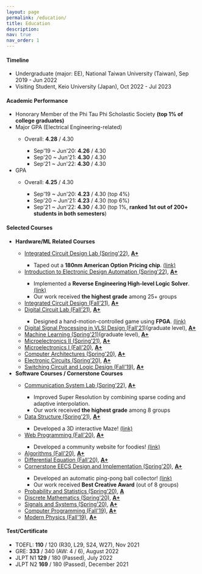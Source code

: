 ```yaml
---
layout: page
permalink: /education/
title: Education
description: 
nav: true
nav_order: 1
---
```


<h4><strong>Timeline</strong></h4>
<ul>
    <li> Undergraduate (major: EE), National Taiwan University (Taiwan), Sep 2019 - Jun 2022 </li>
    <li> Visiting Student, Keio University (Japan), Oct 2022 - Jul 2023 </li>
</ul>

<h4><strong>Academic Performance</strong></h4>
<ul>
    <!-- <li>Ranking: <strong>4th</strong> / 264 (2%) </li> -->
    <li>Honorary Member of the Phi Tau Phi Scholastic Society <strong>(top 1% of college graduates)</strong></li>
    <li>Major GPA (Electrical Engineering-related)</li>
    <ul>
        <li>Overall: <strong>4.28</strong> / 4.30</li>
        <ul>
            <li>Sep'19 ~ Jun'20: <strong>4.26</strong> / 4.30</li>
            <li>Sep'20 ~ Jun'21: <strong>4.30</strong> / 4.30</li>
            <li>Sep'21 ~ Jun'22: <strong>4.30</strong> / 4.30</li>
        </ul>
    </ul>
    <li>GPA</li>
    <ul>
        <li>Overall: <strong>4.25</strong> / 4.30</li>
        <ul>
            <li>Sep'19 ~ Jun'20: <strong>4.23</strong> / 4.30 (top 4%)</li>
            <li>Sep'20 ~ Jun'21: <strong>4.23</strong> / 4.30 (top 6%)</li>
            <li>Sep'21 ~ Jun'22: <strong>4.30</strong> / 4.30 (top 1%, <strong>ranked 1st out of 200+ students in both semesters</strong>)</li>
        </ul>
    </ul>
</ul>

<h4><strong>Selected Courses</strong></h4>
<ul>
    <li><strong> Hardware/ML Related Courses </strong></li>
    <ul>
        <li><a href="https://nol.ntu.edu.tw/nol/coursesearch/print_table.php?course_id=901%2010060&class=&dpt_code=9010&ser_no=22053&semester=110-2&lang=EN">Integrated Circuit Design Lab (Spring'22)</a>, <strong><u>A+</u></strong> </li>
            <ul>
                <li>Taped out a <strong>180nm American Option Pricing chip</strong>. <a href="../projects/American_Option_Pricing">(link)</a></li>
            </ul>
        <!--  -->
        <li><a href="https://nol.ntu.edu.tw/nol/coursesearch/print_table.php?course_id=901%2033700&class=&dpt_code=9010&ser_no=55152&semester=110-2&lang=EN">Introduction to Electronic Design Automation (Spring'22)</a>, <strong><u>A+</u></strong> </li>
            <ul>
                <li>Implemented a <strong>Reverse Engineering High-level Logic Solver</strong>. <a href="../projects/EDA_final">(link)</a></li>
                <li>Our work received <strong>the highest grade</strong> among 25+ groups</li>
            </ul>
        <!--  -->
        <li><a href="https://nol.ntu.edu.tw/nol/coursesearch/print_table.php?course_id=901%2040500&class=&dpt_code=9010&ser_no=27227&semester=110-1&lang=EN">Integrated Circuit Design (Fall'21)</a>, <strong><u>A+</u></strong> </li>
        <!--  -->
        <li><a href="https://nol.ntu.edu.tw/nol/coursesearch/print_table.php?course_id=901%2039500&class=&dpt_code=9010&ser_no=74051&semester=110-1&lang=EN">Digital Circuit Lab (Fall'21)</a>, <strong><u>A+</u></strong> </li>
            <ul>
                <li>Designed a hand-motion-controlled game using <strong>FPGA</strong>. <a href="../projects/FPGA_Doodle">(link)</a></li>
            </ul>
        <!--  -->
        <li><a href="https://nol.ntu.edu.tw/nol/coursesearch/print_table.php?course_id=921%20U9330&class=&dpt_code=9430&ser_no=53046&semester=110-1&lang=EN">Digital Signal Processing in VLSI Design (Fall'21)</a>(graduate level), <strong><u>A+</u></strong> </li>
        <!--  -->
        <li><a href="https://nol.ntu.edu.tw/nol/coursesearch/print_table.php?course_id=921%20U2620&class=&dpt_code=9210&ser_no=18372&semester=109-2&lang=EN">Machine Learning (Spring'21)</a>(graduate level), <strong><u>A+</u></strong> </li>
        <!--  -->
        <li><a href="https://nol.ntu.edu.tw/nol/coursesearch/print_table.php?course_id=901%2020150&class=04&dpt_code=9010&ser_no=44122&semester=109-2&lang=EN">Microelectronics II (Spring'21)</a>, <strong><u>A+</u></strong> </li>
        <!--  -->
        <li><a href="https://nol.ntu.edu.tw/nol/coursesearch/print_table.php?course_id=901%2020140&class=03&dpt_code=9010&ser_no=87830&semester=109-1&lang=EN">Microelectronics I (Fall'20)</a>, <strong><u>A+</u></strong> </li>
        <!--  -->
        <li><a href="https://nol.ntu.edu.tw/nol/coursesearch/print_table.php?course_id=901%2043200&class=&dpt_code=9010&ser_no=85525&semester=108-2&lang=EN">Computer Architectures (Spring'20)</a>, <strong><u>A+</u></strong> </li>
        <!--  -->
        <li><a href="https://nol.ntu.edu.tw/nol/coursesearch/print_table.php?course_id=901%2020100&class=01&dpt_code=9010&ser_no=19575&semester=108-2&lang=EN">Electronic Circuits (Spring'20)</a>, <strong><u>A+</u></strong> </li>
        <!--  -->
        <li><a href="https://nol.ntu.edu.tw/nol/coursesearch/print_table.php?course_id=901%2032300&class=02&dpt_code=9010&ser_no=43264&semester=108-1&lang=EN">Switching Circuit and Logic Design (Fall'19)</a>, <strong><u>A+</u></strong> </li>
        <!--  -->
    </ul>
    <li><strong> Software Courses / Cornerstone Courses </strong></li>
    <ul>
        <li><a href="https://nol.ntu.edu.tw/nol/coursesearch/print_table.php?course_id=901%2039800&class=&dpt_code=9010&ser_no=15213&semester=110-2&lang=EN">Communication System Lab (Spring'22)</a>, <strong><u>A+</u></strong> </li>
            <ul>
                <li>Improved Super Resolution by combining sparse coding and adaptive interpolation.</li>
                <li>Our work received <strong>the highest grade</strong> among 8 groups</li>
            </ul>
        <li><a href="https://nol.ntu.edu.tw/nol/coursesearch/print_table.php?course_id=901%2032500&class=&dpt_code=9010&ser_no=25078&semester=109-2&lang=EN">Data Structure (Spring'21)</a>, <strong><u>A+</u></strong> </li>
            <ul>
                <li>Developed a 3D interactive Maze! <a href="../projects/3D_Maze/">(link)</a></li>
            </ul>
        <li><a href="https://nol.ntu.edu.tw/nol/coursesearch/print_table.php?course_id=901%2034300&class=&dpt_code=9010&ser_no=48267&semester=109-1&lang=EN">Web Programming (Fall'20)</a>, <strong><u>A+</u></strong> </li>
            <ul>
                <li>Developed a community website for foodies! <a href="../projects/NTU%20Tweater/">(link)</a></li>
            </ul>
        <li><a href="https://nol.ntu.edu.tw/nol/coursesearch/print_table.php?course_id=901%2039000&class=01&dpt_code=9010&ser_no=26355&semester=109-1&lang=EN">Algorithms (Fall'20)</a>, <strong><u>A+</u></strong> </li>
        <li><a href="https://nol.ntu.edu.tw/nol/coursesearch/print_table.php?course_id=901%2020130&class=03&dpt_code=9010&ser_no=82561&semester=109-1&lang=EN">Differential Equation (Fall'20)</a>, <strong><u>A+</u></strong> </li>
        <li><a href="https://nol.ntu.edu.tw/nol/coursesearch/print_table.php?course_id=901%2011000&class=01&dpt_code=9010&ser_no=11555&semester=108-2&lang=EN">Cornerstone EECS Design and Implementation (Spring'20)</a>, <strong><u>A+</u></strong> </li>
            <ul>
                <li>Developed an automatic ping-pong ball collector! <a href="../projects/ball_collector/">(link)</a></li>
                <li>Our work received <strong>Best Creative Award</strong> (out of 8 groups)</li>
            </ul>
        <li><a href="https://nol.ntu.edu.tw/nol/coursesearch/print_table.php?course_id=901%2021000&class=01&dpt_code=9010&ser_no=39651&semester=108-2&lang=EN">Probability and Statistics (Spring'20)</a>, <strong><u>A</u></strong> </li>
        <li><a href="https://nol.ntu.edu.tw/nol/coursesearch/print_table.php?course_id=901%2021100&class=&dpt_code=9010&ser_no=18939&semester=108-2&lang=EN">Discrete Mathematics (Spring'20)</a>, <strong><u>A+</u></strong> </li>
        <li><a href="https://nol.ntu.edu.tw/nol/coursesearch/print_table.php?course_id=901%2031400&class=01&dpt_code=9010&ser_no=59686&semester=108-2&lang=EN">Signals and Systems (Spring'20)</a>, <strong><u>A+</u></strong> </li>
        <li><a href="https://nol.ntu.edu.tw/nol/coursesearch/print_table.php?course_id=901%2010210&class=04&dpt_code=9010&ser_no=20181&semester=108-1&lang=EN">Computer Programming (Fall'19)</a>, <strong><u>A+</u></strong> </li>
        <li><a href="https://nol.ntu.edu.tw/nol/coursesearch/print_table.php?course_id=901%2038100&class=&dpt_code=9010&ser_no=44514&semester=108-1&lang=EN">Modern Physics (Fall'19)</a>, <strong><u>A+</u></strong> </li>
    </ul>
</ul>

<h4><strong>Test/Certificate</strong></h4>
<ul>
    <li>TOEFL: <strong>110</strong> / 120 (R30, L29, S24, W27), Nov 2021</li>
    <li>GRE: <strong>333</strong> / 340 (AW: 4 / 6), August 2022</li>
    <li>JLPT N1 <strong>129</strong> / 180 (Passed), July 2022</li>
    <li>JLPT N2 <strong>169</strong> / 180 (Passed), December 2021</li>
</ul>